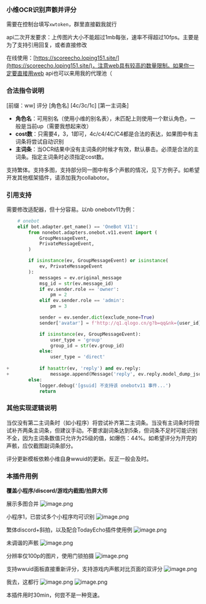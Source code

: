 ### 小维OCR识别声骸并评分

需要在控制台填写`xwtoken`，群里直接戳我就行

api二次开发要求：上传图片大小不能超过1mb每张，速率不得超过10fps。主要是为了支持引用回复，或者直接修改

在线使用：[https://scoreecho.loping151.site/](https://scoreecho.loping151.site/)，注意web具有较高的数量限制。如果你一定要直接用web api也可以来用我的代理池（

### 合法指令说明

[前缀：ww] 评分 [角色名] [4c/3c/1c] [第一主词条]

- **角色名**：可用别名（使用小维的别名表），未匹配上则使用一个默认角色，一般是当前up（需要我想起来改）
- **cost数**：只需要4，3，1即可，4c/c4/4C/C4都是合法的表达，如果图中有主词条将尝试自动识别
- **主词条**：当OCR结果中没有主词条的时候才有效，默认暴击。必须是合法的主词条。指定主词条时必须指定cost数。

支持繁体。支持多图，支持部分同一图中有多个声骸的情况，见下方例子。如希望开发其他框架插件，请添加我为collabotor。

### 引用支持

需要修改适配器，但十分容易。以nb onebotv11为例：

```python
    # onebot
    elif bot.adapter.get_name() == 'OneBot V11':
        from nonebot.adapters.onebot.v11.event import (
            GroupMessageEvent,
            PrivateMessageEvent,
        )

        if isinstance(ev, GroupMessageEvent) or isinstance(
            ev, PrivateMessageEvent
        ):
            messages = ev.original_message
            msg_id = str(ev.message_id)
            if ev.sender.role == 'owner':
                pm = 2
            elif ev.sender.role == 'admin':
                pm = 3

            sender = ev.sender.dict(exclude_none=True)
            sender['avatar'] = f'http://q1.qlogo.cn/g?b=qq&nk={user_id}&s=640'

            if isinstance(ev, GroupMessageEvent):
                user_type = 'group'
                group_id = str(ev.group_id)
            else:
                user_type = 'direct'
                
+           if hasattr(ev, 'reply') and ev.reply:
+               message.append(Message('reply', ev.reply.model_dump_json()))
        else:
            logger.debug('[gsuid] 不支持该 onebotv11 事件...')
            return
```

### 其他实现逻辑说明

当仅没有第二主词条时（如小程序）将尝试补齐第二主词条。当没有主词条时将尝试补齐两条主词条，但建议手动。不要求副词条达到5条，但词条不足时可能识别不全，因为主词条数值只允许为25级的值，如爆伤：44%。如希望评分为开完的声骸，应仅截图副词条部分。

评分更新模板依赖小维自身wwuid的更新。反正一般会及时。

### 本插件用例
**覆盖小程序/discord/游戏内截图/拍屏大师**

展示多图合并
![image.png](example.png)

小程序1，已尝试多个小程序均可识别
![image.png](example2.png)

繁体discord+斜拍，以及配合TodayEcho插件使用例
![image.png](example3.png)

未调谐的声骸
![image.png](example4.png)

分辨率仅100p的图片，使用门锁拍摄
![image.png](example5.png)

支持wwuid面板直接重新评分，支持游戏内声骸对比页面的双评分
![image.png](example6.png)

我去，这都行
![image.png](example7.png)
![image.png](example8.png)

本插件用时30min，何尝不是一种竞速。
